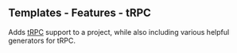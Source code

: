 

## Templates - Features - tRPC

Adds [tRPC](https://trpc.io/) support to a project, while also including various helpful generators for tRPC.
